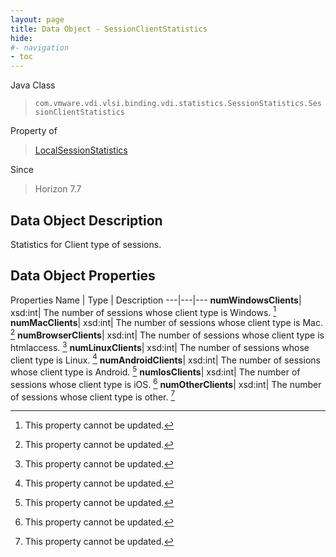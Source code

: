 ```yaml
---
layout: page
title: Data Object - SessionClientStatistics
hide:
#- navigation
- toc
---
```






Java Class
> `com.vmware.vdi.vlsi.binding.vdi.statistics.SessionStatistics.SessionClientStatistics`

Property of
> [LocalSessionStatistics](vdi.statistics.SessionStatistics.LocalSessionStatistics.md#field_detail)

Since
> Horizon 7.7


## Data Object Description

Statistics for Client type of sessions.

## Data Object Properties
Properties
Name |  Type |  Description
---|---|---
**numWindowsClients**|  xsd:int|  The number of sessions whose client type is Windows. [^2]
**numMacClients**|  xsd:int|  The number of sessions whose client type is Mac. [^2]
**numBrowserClients**|  xsd:int|  The number of sessions whose client type is htmlaccess. [^2]
**numLinuxClients**|  xsd:int|  The number of sessions whose client type is Linux. [^2]
**numAndroidClients**|  xsd:int|  The number of sessions whose client type is Android. [^2]
**numIosClients**|  xsd:int|  The number of sessions whose client type is iOS. [^2]
**numOtherClients**|  xsd:int|  The number of sessions whose client type is other. [^2]


 


[^2]: This property cannot be updated.